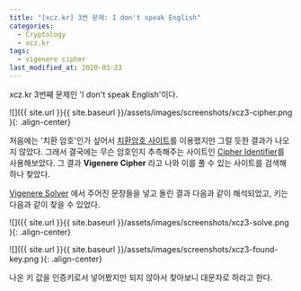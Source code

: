 ```yaml
---
title: "[xcz.kr] 3번 문제: I don't speak English"
categories:
  - Cryptology
  - xcz.kr
tags:
  - vigenere cipher
last_modified_at: 2020-03-23
---
```


xcz.kr 3번째 문제인 'I don't speak English'이다.

![]({{ site.url }}{{ site.baseurl }}/assets/images/screenshots/xcz3-cipher.png ){: .align-center}

처음에는 '치환 암호'인가 싶어서 [치환암호 사이트](https://quipqiup.com/)를 이용했지만 그럴 듯한 결과가 나오지 않았다.
그래서 결국에는 무슨 암호인지 추측해주는 사이트인 [Cipher Identifier](https://www.boxentriq.com/code-breaking/cipher-identifier)를 사용해보았다.
그 결과 **Vigenere Cipher** 라고 나와 이를 풀 수 있는 사이트를 검색해 하나 찾았다.

[Vigenere Solver](https://www.guballa.de/vigenere-solver) 에서 주어진 문장들을 넣고 돌린 결과 다음과 같이 해석되었고, 키는 다음과 같이 찾을 수 있었다.

![]({{ site.url }}{{ site.baseurl }}/assets/images/screenshots/xcz3-solve.png ){: .align-center}

![]({{ site.url }}{{ site.baseurl }}/assets/images/screenshots/xcz3-found-key.png ){: .align-center}

나온 키 값을 인증키로서 넣어봤지만 되지 않아서 찾아보니 대문자로 하라고 한다.
